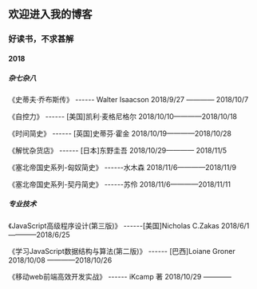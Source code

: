 ## 欢迎进入我的博客
### 好读书，不求甚解
#### 2018
##### 杂七杂八

《史蒂夫·乔布斯传》 ------ Walter Isaacson  2018/9/27 ———— 2018/10/7

《自控力》 ------ [美国]凯利·麦格尼格尔   2018/10/10————2018/10/18

《时间简史》 ------ [英国]史蒂芬·霍金   2018/10/19————2018/10/28

《解忧杂货店》 ------ [日本]东野圭吾   2018/10/29———— 2018/11/5

《塞北帝国史系列-匈奴简史》 ------水木森 2018/11/6————2018/11/9

《塞北帝国史系列-契丹简史》 ------苏伶  2018/11/6————2018/11/11


##### 专业技术

《JavaScript高级程序设计(第三版)》 ------[美国]Nicholas C.Zakas 2018/6/1————2018/6/25

《学习JavaScript数据结构与算法(第二版)》 ------ [巴西]Loiane Groner  2018/10/08 ————2018/10/26

《移动web前端高效开发实战》 ------ iKcamp 著  2018/10/29 ————


	
	

